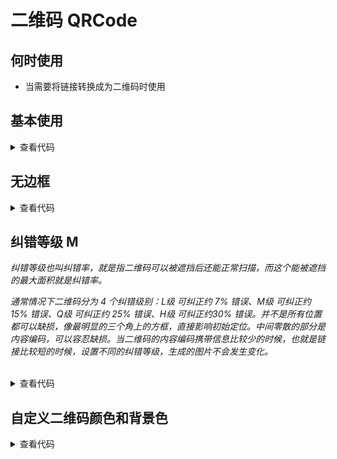 # 二维码 QRCode

## 何时使用

- 当需要将链接转换成为二维码时使用

## 基本使用

<QRCode value="https://blog.csdn.net/Dandrose"/>

<details>
<summary>查看代码</summary>

```vue
<template>
  <QRCode value="https://blog.csdn.net/Dandrose"/>
</template>
```

</details>

## 无边框

<QRCode value="https://blog.csdn.net/Dandrose" :bordered="false" />

<details>
<summary>查看代码</summary>

```vue
<template>
  <QRCode value="https://blog.csdn.net/Dandrose" :bordered="false" />
</template>
```

</details>

## 纠错等级 M

*纠错等级也叫纠错率，就是指二维码可以被遮挡后还能正常扫描，而这个能被遮挡的最大面积就是纠错率。*

*通常情况下二维码分为 4 个纠错级别：L级 可纠正约 7% 错误、M级 可纠正约 15% 错误、Q级 可纠正约 25% 错误、H级 可纠正约30% 错误。并不是所有位置都可以缺损，像最明显的三个角上的方框，直接影响初始定位。中间零散的部分是内容编码，可以容忍缺损。当二维码的内容编码携带信息比较少的时候，也就是链接比较短的时候，设置不同的纠错等级，生成的图片不会发生变化。*

<br/>

<QRCode value="https://blog.csdn.net/Dandrose" error-level="M" />

<details>
<summary>查看代码</summary>

```vue
<template>
  <QRCode value="https://blog.csdn.net/Dandrose" error-level="M" />
</template>
```

</details>

## 自定义二维码颜色和背景色

<QRCode value="https://blog.csdn.net/Dandrose" color="#1677FF" background-color="f5f5f5" />

<details>
<summary>查看代码</summary>

```vue
<template>
  <QRCode value="https://blog.csdn.net/Dandrose" color="#1677FF" background-color="f5f5f5" />
</template>
```

</details>
